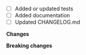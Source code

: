 - [ ] Added or updated tests
- [ ] Added documentation
- [ ] Updated CHANGELOG.md

<!-- Link to related issues this PR resolves, e.g. "Resolves #236"-->

**Changes**

<!-- Detail the changes in behaviour this PR introduces. -->

**Breaking changes**

<!-- If there are any breaking changes, list them here.
Make sure to mention them in UPGRADE.md. -->
